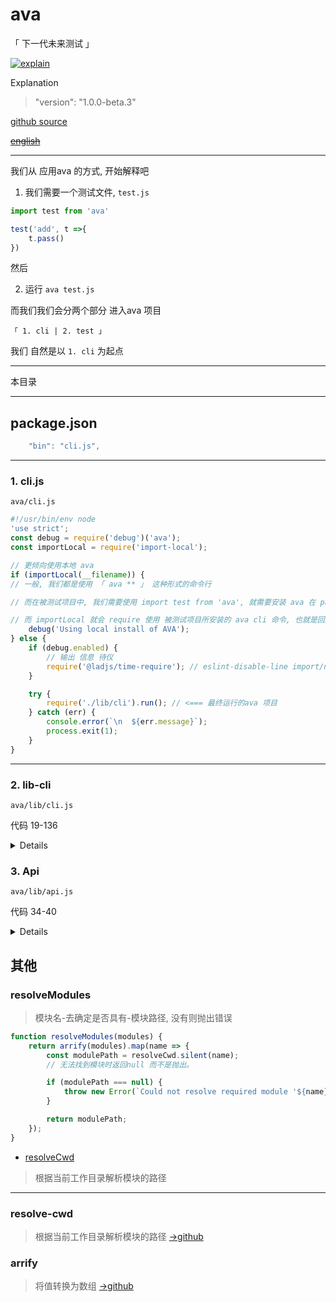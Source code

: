 # ava

「 下一代未来测试 」

[![explain](http://llever.com/explain.svg)](https://github.com/chinanf-boy/Source-Explain)
    
Explanation

> "version": "1.0.0-beta.3"

[github source](https://github.com/avajs/ava)

~~[english](./README.en.md)~~

---

我们从 应用ava 的方式, 开始解释吧

1. 我们需要一个测试文件, `test.js`

``` js
import test from 'ava'

test('add', t =>{
    t.pass()
})
```

然后

2. 运行 `ava test.js`

而我们我们会分两个部分 进入ava 项目 

`「 1. cli | 2. test 」`

我们 自然是以 `1. cli` 为起点

---

本目录

---

## package.json

``` js
	"bin": "cli.js",
```

---

### 1. cli.js

`ava/cli.js`

``` js
#!/usr/bin/env node
'use strict';
const debug = require('debug')('ava');
const importLocal = require('import-local');

// 更倾向使用本地 ava
if (importLocal(__filename)) {
// 一般, 我们都是使用 「 ava ** 」 这种形式的命令行

// 而在被测试项目中, 我们需要使用 import test from 'ava', 就需要安装 ava 在 package.json 中

// 而 importLocal 就会 require 使用 被测试项目所安装的 ava cli 命令, 也就是回到最终ava项目的这个文件
	debug('Using local install of AVA');
} else {
	if (debug.enabled) {
        // 输出 信息 待仪
		require('@ladjs/time-require'); // eslint-disable-line import/no-unassigned-import
	}

	try {
		require('./lib/cli').run(); // <=== 最终运行的ava 项目
	} catch (err) {
		console.error(`\n  ${err.message}`);
		process.exit(1);
	}
}

```

---

### 2. lib-cli

`ava/lib/cli.js`

代码 19-136

> 

<details>

``` js

// ava 使用 什么 Promise 的呢
// 答案是 Bluebird https://github.com/petkaantonov/bluebird

// Bluebird specific
Promise.longStackTraces(); // ???

exports.run = () => {
    // 我们从 1. cli.js 中知道 ava 总是选择被测试项目中的 node_modules/.bin/ava 来运行
    const conf = pkgConf.sync('ava'); 
    // 所以这里就是, 在被测试项目的package.json 获取 配置

	const filepath = pkgConf.filepath(conf);// package.json 的目录
	const projectDir = filepath === null ? process.cwd() : path.dirname(filepath);// 项目目录

    // 用 meow 定义 命令行选项
	const cli = meow(`
		Usage
		  ava [<file|directory|glob> ...]

		Options 中文翻译选项
		  --watch, -w             测试和源文件更改时重新运行测试
		  --match, -m             只能运行匹配标题的测试（可重复）
		  --update-snapshots, -u  更新快照
		  --fail-fast             第一次测试失败后停止
		  --timeout, -T           设置全局超时
		  --serial, -s            连续运行测试
		  --concurrency, -c       同时运行的测试文件的最大数量（默认值：CPU核心） 
		  --verbose, -v           启用详细输出
		  --tap, -t               生成TAP输出
		  --no-cache              禁用编译器缓存
		  --color                 强制色彩输出
		  --no-color              禁用颜色输出

		Examples
		  ava
		  ava test.js test2.js
		  ava test-*.js
		  ava test

		Default patterns when no arguments:
		test.js test-*.js test/**/*.js **/__tests__/**/*.js **/*.test.js
	`, {
		flags: {
			watch: {
				type: 'boolean',
				alias: 'w'
			},
			match: {
				type: 'string',
				alias: 'm',
				default: conf.match
			},
			'update-snapshots': {
				type: 'boolean',
				alias: 'u'
			},
			'fail-fast': {
				type: 'boolean',
				default: conf.failFast
			},
			timeout: {
				type: 'string',
				alias: 'T',
				default: conf.timeout
			},
			serial: {
				type: 'boolean',
				alias: 's',
				default: conf.serial
			},
			concurrency: {
				type: 'string',
				alias: 'c',
				default: conf.concurrency
			},
			verbose: {
				type: 'boolean',
				alias: 'v',
				default: conf.verbose
			},
			tap: {
				type: 'boolean',
				alias: 't',
				default: conf.tap
			},
			cache: {
				type: 'boolean',
				default: conf.cache !== false
			},
			color: {
				type: 'boolean',
				default: 'color' in conf ? conf.color : require('supports-color').stdout !== false
			},
			'--': {
				type: 'string'
			}
		}
	});

	updateNotifier({pkg: cli.pkg}).notify(); // 更新-提示

	if (cli.flags.watch && cli.flags.tap && !conf.tap) {
		throw new Error(`${colors.error(figures.cross)} The TAP reporter is not available when using watch mode.`);
	}

	if (cli.flags.watch && isCi) {
		throw new Error(`${colors.error(figures.cross)} Watch mode is not available in CI, as it prevents AVA from terminating.`);
	}

	if (
		cli.flags.concurrency === '' ||
		(cli.flags.concurrency && (!Number.isInteger(Number.parseFloat(cli.flags.concurrency)) || parseInt(cli.flags.concurrency, 10) < 0))
	) {
		throw new Error(`${colors.error(figures.cross)} The --concurrency or -c flag must be provided with a nonnegative integer.`);
	}

	if ('source' in conf) {
		throw new Error(`${colors.error(figures.cross)} The 'source' option has been renamed. Use 'sources' instead.`);
	}

	// 合并配置, 
	Object.assign(conf, cli.flags);

    const api = new Api({
		failFast: conf.failFast,
		failWithoutAssertions: conf.failWithoutAssertions !== false,
		serial: conf.serial,
		require: arrify(conf.require),
		cacheEnabled: conf.cache,
		compileEnhancements: conf.compileEnhancements !== false,
		explicitTitles: conf.watch,
		match: arrify(conf.match),
		babelConfig: babelConfigHelper.validate(conf.babel),
		resolveTestsFrom: cli.input.length === 0 ? projectDir : process.cwd(),
		projectDir,
		timeout: conf.timeout,
		concurrency: conf.concurrency ? parseInt(conf.concurrency, 10) : 0,
		updateSnapshots: conf.updateSnapshots,
		snapshotDir: conf.snapshotDir ? path.resolve(projectDir, conf.snapshotDir) : null,
		color: conf.color,
		workerArgv: cli.flags['--']
	})
```

- 2.1 `new Api`

> [作为测试-总开关 ](#3-api)

- 2.2 [`babelConfigHelper`](./babel-config.md)

> 归纳-babel 的 配置

- 2.3 `Api 传入的值有什么东东`



</details>

### 3. Api

`ava/lib/api.js`

代码 34-40

> 

<details>

``` js
class Api extends EventEmitter {
	constructor(options) {
		super();

		this.options = Object.assign({match: []}, options);
        this.options.require = resolveModules(this.options.require);
        // 存储好 默认和目前 用户定义 选项值
    }
    // ...
```

- 3.1 `EventEmitter`

> 我们先说明 `on/emit `模式 

> 如果你不太了解可以看看[nodejs.cn](http://nodejs.cn/api/events.html)或者关于[mitt- 小小实现的on/emit](https://github.com/chinanf-boy/explain-mitt)

- 3.2 [`resolveModules`](#resolvemodules)

> 找寻需要用到的 类似babel-插件路径

</details>
 
## 其他

### resolveModules

> 模块名-去确定是否具有-模块路径, 没有则抛出错误

``` js
function resolveModules(modules) {
	return arrify(modules).map(name => {
        const modulePath = resolveCwd.silent(name);
        // 无法找到模块时返回null 而不是抛出。

		if (modulePath === null) {
			throw new Error(`Could not resolve required module '${name}'`);
		}

		return modulePath;
	});
}
```

- [resolveCwd](#resolve-cwd)

> 根据当前工作目录解析模块的路径 

---

### resolve-cwd

> 根据当前工作目录解析模块的路径 [->github](https://github.com/sindresorhus/resolve-cwd)

### arrify

>将值转换为数组 [->github](https://github.com/sindresorhus/arrify)